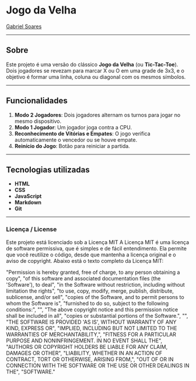 # Jogo da Velha

[Gabriel Soares](https://www.linkedin.com/in/gabriel-soares-3098782b0/)



---

## Sobre
Este projeto é uma versão do clássico **Jogo da Velha** (ou **Tic-Tac-Toe**). Dois jogadores se revezam para marcar X ou O em uma grade de 3x3, e o objetivo é formar uma linha, coluna ou diagonal com os mesmos símbolos.

---

## Funcionalidades
1. **Modo 2 Jogadores**: Dois jogadores alternam os turnos para jogar no mesmo dispositivo.
2. **Modo 1 Jogador**: Um jogador joga contra a CPU.
3. **Reconhecimento de Vitórias e Empates**: O jogo verifica automaticamente o vencedor ou se houve empate.
4. **Reinício do Jogo**: Botão para reiniciar a partida.

---

## Tecnologias utilizadas
- **HTML**
- **CSS**
- **JavaScript**
- **Markdown**
- **Git**

---

### Licença / License
Este projeto está licenciado sob a Licença MIT
A Licença MIT é uma licença de software permissiva, que é simples e de fácil entendimento. Ela permite que você reutilize o código, desde que mantenha a licença original e o aviso de copyright. Abaixo está o texto completo da Licença MIT:

"Permission is hereby granted, free of charge, to any person obtaining a copy",
"of this software and associated documentation files (the 'Software'), to deal",
"in the Software without restriction, including without limitation the rights",
"to use, copy, modify, merge, publish, distribute, sublicense, and/or sell",
"copies of the Software, and to permit persons to whom the Software is",
"furnished to do so, subject to the following conditions:",
"",
"The above copyright notice and this permission notice shall be included in all",
"copies or substantial portions of the Software.",
"",
"THE SOFTWARE IS PROVIDED 'AS IS', WITHOUT WARRANTY OF ANY KIND, EXPRESS OR",
"IMPLIED, INCLUDING BUT NOT LIMITED TO THE WARRANTIES OF MERCHANTABILITY,",
"FITNESS FOR A PARTICULAR PURPOSE AND NONINFRINGEMENT. IN NO EVENT SHALL THE",
"AUTHORS OR COPYRIGHT HOLDERS BE LIABLE FOR ANY CLAIM, DAMAGES OR OTHER",
"LIABILITY, WHETHER IN AN ACTION OF CONTRACT, TORT OR OTHERWISE, ARISING FROM,",
"OUT OF OR IN CONNECTION WITH THE SOFTWARE OR THE USE OR OTHER DEALINGS IN THE",
"SOFTWARE."
